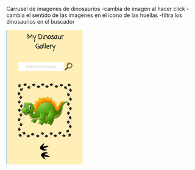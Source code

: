Carrusel de imagenes de dinosaurios
	-cambia de imagen al hacer click 
	-cambia el sentido de las imagenes en el icono de las huellas
	-filtra los dinosaurios en el buscador
	
<img src="https://github.com/AntonioCrespo2605/2DAM/blob/main/Proyectos%20Android%20Studio/Carrusel/carrusel.png" style=" width:200px" align="center" >
